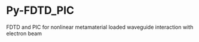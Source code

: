 # Py-FDTD_PIC
FDTD and PIC for nonlinear metamaterial loaded waveguide interaction with electron beam
